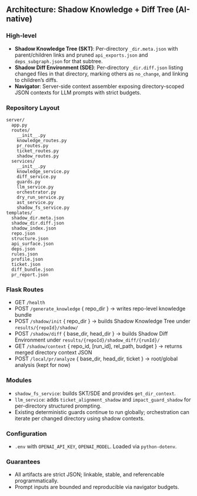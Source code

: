 ## Architecture: Shadow Knowledge + Diff Tree (AI-native)

### High-level
- **Shadow Knowledge Tree (SKT)**: Per-directory `_dir.meta.json` with parent/children links and pruned `api_exports.json` and `deps_subgraph.json` for that subtree.
- **Shadow Diff Environment (SDE)**: Per-directory `_dir.diff.json` listing changed files in that directory, marking others as `no_change`, and linking to children’s diffs.
- **Navigator**: Server-side context assembler exposing directory-scoped JSON contexts for LLM prompts with strict budgets.

### Repository Layout
```
server/
  app.py
  routes/
    __init__.py
    knowledge_routes.py
    pr_routes.py
    ticket_routes.py
    shadow_routes.py
  services/
    __init__.py
    knowledge_service.py
    diff_service.py
    guards.py
    llm_service.py
    orchestrator.py
    dry_run_service.py
    ast_service.py
    shadow_fs_service.py
templates/
  shadow_dir.meta.json
  shadow_dir.diff.json
  shadow_index.json
  repo.json
  structure.json
  api_surface.json
  deps.json
  rules.json
  profile.json
  ticket.json
  diff_bundle.json
  pr_report.json
```

### Flask Routes
- GET `/health`
- POST `/generate_knowledge` { repo_dir } → writes repo-level knowledge bundle
- POST `/shadow/init` { repo_dir } → builds Shadow Knowledge Tree under `results/{repoId}/shadow/`
- POST `/shadow/diff` { base_dir, head_dir } → builds Shadow Diff Environment under `results/{repoId}/shadow_diff/{runId}/`
- GET `/shadow/context` { repo_id, [run_id], rel_path, budget } → returns merged directory context JSON
- POST `/local/pr/analyze` { base_dir, head_dir, ticket } → root/global analysis (kept for now)

### Modules
- `shadow_fs_service`: builds SKT/SDE and provides `get_dir_context`.
- `llm_service`: adds `ticket_alignment_shadow` and `impact_guard_shadow` for per-directory structured prompting.
- Existing deterministic guards continue to run globally; orchestration can iterate per changed directory using shadow contexts.

### Configuration
- `.env` with `OPENAI_API_KEY`, `OPENAI_MODEL`. Loaded via `python-dotenv`.

### Guarantees
- All artifacts are strict JSON; linkable, stable, and referencable programmatically.
- Prompt inputs are bounded and reproducible via navigator budgets.
